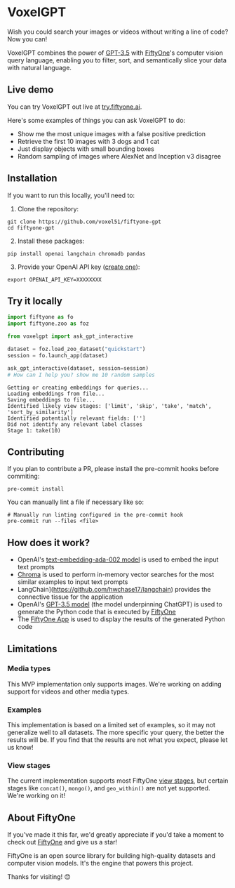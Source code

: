 # VoxelGPT

Wish you could search your images or videos without writing a line of code? Now
you can!

VoxelGPT combines the power of
[GPT-3.5](https://platform.openai.com/docs/models/gpt-3-5) with
[FiftyOne](https://github.com/voxel51/fiftyone)'s computer vision query
language, enabling you to filter, sort, and semantically slice your data with
natural language.

## Live demo

You can try VoxelGPT out live at [try.fiftyone.ai](https://try.fiftyone.ai).

Here's some examples of things you can ask VoxelGPT to do:

- Show me the most unique images with a false positive prediction
- Retrieve the first 10 images with 3 dogs and 1 cat
- Just display objects with small bounding boxes
- Random sampling of images where AlexNet and Inception v3 disagree

## Installation

If you want to run this locally, you'll need to:

1. Clone the repository:

```shell
git clone https://github.com/voxel51/fiftyone-gpt
cd fiftyone-gpt
```

2. Install these packages:

```shell
pip install openai langchain chromadb pandas
```

3. Provide your OpenAI API key
   ([create one](https://platform.openai.com/account/api-keys)):

```shell
export OPENAI_API_KEY=XXXXXXXX
```

## Try it locally

```py
import fiftyone as fo
import fiftyone.zoo as foz

from voxelgpt import ask_gpt_interactive

dataset = foz.load_zoo_dataset("quickstart")
session = fo.launch_app(dataset)
```

```py
ask_gpt_interactive(dataset, session=session)
# How can I help you? show me 10 random samples
```

```
Getting or creating embeddings for queries...
Loading embeddings from file...
Saving embeddings to file...
Identified likely view stages: ['limit', 'skip', 'take', 'match', 'sort_by_similarity']
Identified potentially relevant fields: ['']
Did not identify any relevant label classes
Stage 1: take(10)
```

## Contributing

If you plan to contribute a PR, please install the pre-commit hooks before
commiting:

```shell
pre-commit install
```

You can manually lint a file if necessary like so:

```shell
# Manually run linting configured in the pre-commit hook
pre-commit run --files <file>
```

## How does it work?

- OpenAI's
  [text-embedding-ada-002 model](https://platform.openai.com/docs/guides/embeddings/embedding-models)
  is used to embed the input text prompts
- [Chroma](https://www.trychroma.com) is used to perform in-memory vector
  searches for the most similar examples to input text prompts
- LangChain](https://github.com/hwchase17/langchain) provides the connective
  tissue for the application
- OpenAI's [GPT-3.5 model](https://platform.openai.com/docs/models/gpt-3-5)
  (the model underpinning ChatGPT) is used to generate the Python code that
  is executed by [FiftyOne](https://github.com/voxel51/fiftyone)
- The [FiftyOne App](https://docs.voxel51.com/user_guide/app.html) is used to
  display the results of the generated Python code

## Limitations

### Media types

This MVP implementation only supports images. We're working on adding support
for videos and other media types.

### Examples

This implementation is based on a limited set of examples, so it may not
generalize well to all datasets. The more specific your query, the better the
results will be. If you find that the results are not what you expect, please
let us know!

### View stages

The current implementation supports most FiftyOne
[view stages](https://docs.voxel51.com/user_guide/using_views.html), but
certain stages like `concat()`, `mongo()`, and `geo_within()` are not yet
supported. We're working on it!

## About FiftyOne

If you've made it this far, we'd greatly appreciate if you'd take a moment to
check out [FiftyOne](https://github.com/voxel51/fiftyone) and give us a star!

FiftyOne is an open source library for building high-quality datasets and
computer vision models. It's the engine that powers this project.

Thanks for visiting! 😊
